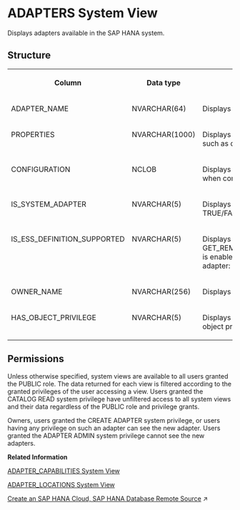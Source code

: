 <!-- loio6d91840b7a6849a385b9e08400b81d97 -->

# ADAPTERS System View

Displays adapters available in the SAP HANA system.



<a name="loio6d91840b7a6849a385b9e08400b81d97__section_jft_ftn_bhb"/>

## Structure


<table>
<tr>
<th valign="top">

Column

</th>
<th valign="top">

Data type

</th>
<th valign="top">

Description

</th>
</tr>
<tr>
<td valign="top">

ADAPTER\_NAME

</td>
<td valign="top">

NVARCHAR\(64\)

</td>
<td valign="top">

Displays the adapter name.

</td>
</tr>
<tr>
<td valign="top">

PROPERTIES

</td>
<td valign="top">

NVARCHAR\(1000\)

</td>
<td valign="top">

Displays the optional properties of the adapter such as display\_name and description.

</td>
</tr>
<tr>
<td valign="top">

CONFIGURATION

</td>
<td valign="top">

NCLOB

</td>
<td valign="top">

Displays the UI properties that must be displayed when configuring remote data source.

</td>
</tr>
<tr>
<td valign="top">

IS\_SYSTEM\_ADAPTER

</td>
<td valign="top">

NVARCHAR\(5\)

</td>
<td valign="top">

Displays whether the adapter is a system adapter: TRUE/FALSE.

</td>
</tr>
<tr>
<td valign="top">

IS\_ESS\_DEFINITION\_SUPPORTED

</td>
<td valign="top">

NVARCHAR\(5\)

</td>
<td valign="top">

Displays whether the procedure GET\_REMOTE\_SOURCE\_TABLE\_ESS\_DEFINITIONS is enabled for remote sources created using this adapter: TRUE/FALSE.

</td>
</tr>
<tr>
<td valign="top">

OWNER\_NAME

</td>
<td valign="top">

NVARCHAR\(256\)

</td>
<td valign="top">

Displays the owner of the adapter.

</td>
</tr>
<tr>
<td valign="top">

HAS\_OBJECT\_PRIVILEGE

</td>
<td valign="top">

NVARCHAR\(5\)

</td>
<td valign="top">

Displays whether the adapter is authorized by object privileges: TRUE/FALSE.

</td>
</tr>
</table>



<a name="loio6d91840b7a6849a385b9e08400b81d97__section_y3k_lgj_k5b"/>

## Permissions

Unless otherwise specified, system views are available to all users granted the PUBLIC role. The data returned for each view is filtered according to the granted privileges of the user accessing a view. Users granted the CATALOG READ system privilege have unfiltered access to all system views and their data regardless of the PUBLIC role and privilege grants.

Owners, users granted the CREATE ADAPTER system privilege, or users having any privilege on such an adapter can see the new adapter. Users granted the ADAPTER ADMIN system privilege cannot see the new adapters.

**Related Information**  


[ADAPTER\_CAPABILITIES System View](adapter-capabilities-system-view-a1fcde3.md "Displays supported capabilities for each adapter.")

[ADAPTER\_LOCATIONS System View](adapter-locations-system-view-99d5ff2.md "Displays the location of adapters.")

[Create an SAP HANA Cloud, SAP HANA Database Remote Source](https://help.sap.com/viewer/477aa413a36c4a95878460696fcc8896/2024_3_QRC/en-US/275839492fef49318d92d0e31656ea0a.html "Create a remote source to an SAP HANA database in an SAP HANA Cloud instance. You can also use this procedure for loopback scenarios.") :arrow_upper_right:

